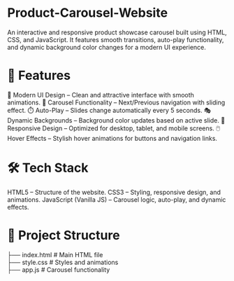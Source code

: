 # Product-Carousel-Website
An interactive and responsive product showcase carousel built using HTML, CSS, and JavaScript. It features smooth transitions, auto-play functionality, and dynamic background color changes for a modern UI experience.
# 📌 Features

🎨 Modern UI Design – Clean and attractive interface with smooth animations.
🔄 Carousel Functionality – Next/Previous navigation with sliding effect.
⏱️ Auto-Play – Slides change automatically every 5 seconds.
🎭 Dynamic Backgrounds – Background color updates based on active slide.
📱 Responsive Design – Optimized for desktop, tablet, and mobile screens.
🖱️ Hover Effects – Stylish hover animations for buttons and navigation links.

# 🛠️ Tech Stack
HTML5 – Structure of the website.
CSS3 – Styling, responsive design, and animations.
JavaScript (Vanilla JS) – Carousel logic, auto-play, and dynamic effects.

# 📂 Project Structure
├── index.html      # Main HTML file  
├── style.css       # Styles and animations  
├── app.js          # Carousel functionality  

